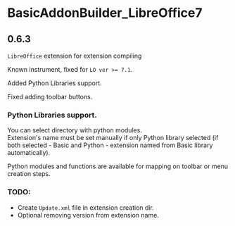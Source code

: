 # BasicAddonBuilder_LibreOffice7 

## 0.6.3

`LibreOffice` extension for extension compiling  

Known instrument, fixed for `LO ver >= 7.1`.

Added Python Libraries support.  

Fixed adding toolbar buttons.

### Python Libraries support.

You can select directory with python modules.  
Extension's name must be set manually if only Python library selected (if both selected - Basic and Python - extension named from Basic library automatically).

Python modules and functions are available for mapping on toolbar or menu creation steps.


### TODO: 
- Create `Update.xml` file in extension creation dir.
- Optional removing version from extension name. 